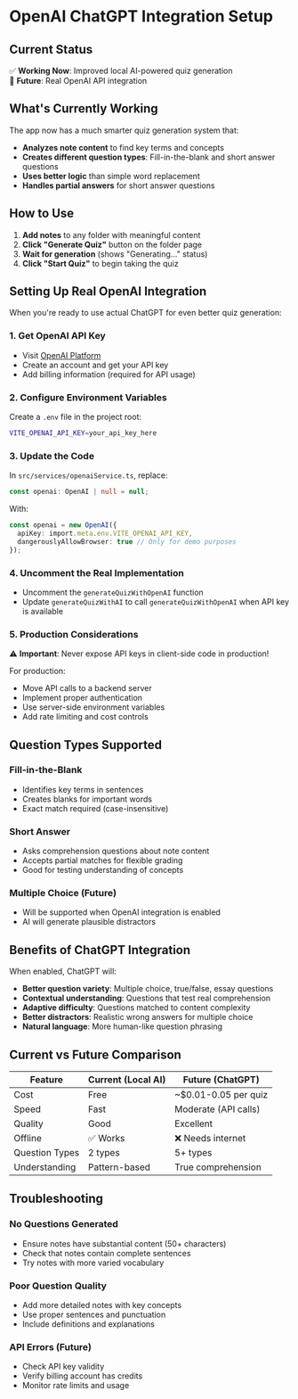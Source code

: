 # OpenAI ChatGPT Integration Setup

## Current Status
✅ **Working Now**: Improved local AI-powered quiz generation  
🔧 **Future**: Real OpenAI API integration

## What's Currently Working

The app now has a much smarter quiz generation system that:
- **Analyzes note content** to find key terms and concepts
- **Creates different question types**: Fill-in-the-blank and short answer questions
- **Uses better logic** than simple word replacement
- **Handles partial answers** for short answer questions

## How to Use

1. **Add notes** to any folder with meaningful content
2. **Click "Generate Quiz"** button on the folder page
3. **Wait for generation** (shows "Generating..." status)
4. **Click "Start Quiz"** to begin taking the quiz

## Setting Up Real OpenAI Integration

When you're ready to use actual ChatGPT for even better quiz generation:

### 1. Get OpenAI API Key
- Visit [OpenAI Platform](https://platform.openai.com/)
- Create an account and get your API key
- Add billing information (required for API usage)

### 2. Configure Environment Variables
Create a `.env` file in the project root:
```bash
VITE_OPENAI_API_KEY=your_api_key_here
```

### 3. Update the Code
In `src/services/openaiService.ts`, replace:
```typescript
const openai: OpenAI | null = null;
```

With:
```typescript
const openai = new OpenAI({
  apiKey: import.meta.env.VITE_OPENAI_API_KEY,
  dangerouslyAllowBrowser: true // Only for demo purposes
});
```

### 4. Uncomment the Real Implementation
- Uncomment the `generateQuizWithOpenAI` function
- Update `generateQuizWithAI` to call `generateQuizWithOpenAI` when API key is available

### 5. Production Considerations
⚠️ **Important**: Never expose API keys in client-side code in production!

For production:
- Move API calls to a backend server
- Implement proper authentication
- Use server-side environment variables
- Add rate limiting and cost controls

## Question Types Supported

### Fill-in-the-Blank
- Identifies key terms in sentences
- Creates blanks for important words
- Exact match required (case-insensitive)

### Short Answer
- Asks comprehension questions about note content
- Accepts partial matches for flexible grading
- Good for testing understanding of concepts

### Multiple Choice (Future)
- Will be supported when OpenAI integration is enabled
- AI will generate plausible distractors

## Benefits of ChatGPT Integration

When enabled, ChatGPT will:
- **Better question variety**: Multiple choice, true/false, essay questions
- **Contextual understanding**: Questions that test real comprehension
- **Adaptive difficulty**: Questions matched to content complexity
- **Better distractors**: Realistic wrong answers for multiple choice
- **Natural language**: More human-like question phrasing

## Current vs Future Comparison

| Feature | Current (Local AI) | Future (ChatGPT) |
|---------|-------------------|------------------|
| Cost | Free | ~$0.01-0.05 per quiz |
| Speed | Fast | Moderate (API calls) |
| Quality | Good | Excellent |
| Offline | ✅ Works | ❌ Needs internet |
| Question Types | 2 types | 5+ types |
| Understanding | Pattern-based | True comprehension |

## Troubleshooting

### No Questions Generated
- Ensure notes have substantial content (50+ characters)
- Check that notes contain complete sentences
- Try notes with more varied vocabulary

### Poor Question Quality
- Add more detailed notes with key concepts
- Use proper sentences and punctuation
- Include definitions and explanations

### API Errors (Future)
- Check API key validity
- Verify billing account has credits
- Monitor rate limits and usage 